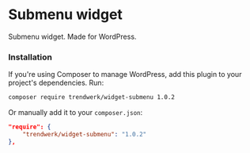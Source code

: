 Submenu widget
====

Submenu widget. Made for WordPress.

### Installation
If you're using Composer to manage WordPress, add this plugin to your project's dependencies. Run:
```sh
composer require trendwerk/widget-submenu 1.0.2
```

Or manually add it to your `composer.json`:
```json
"require": {
	"trendwerk/widget-submenu": "1.0.2"
},
```

